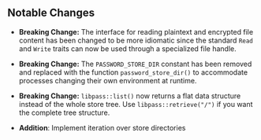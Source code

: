 <!--
This changelog file is intended to be updated during development and is automatically cleared after
a release
-->

## Notable Changes

- **Breaking Change:** The interface for reading plaintext and encrypted file content has been changed to be more
    idiomatic since the standard `Read` and `Write` traits can now be used through a specialized file handle.
- **Breaking Change:** The `PASSWORD_STORE_DIR` constant has been removed and replaced with the function
    `password_store_dir()` to accommodate processes changing their own environment at runtime.
- **Breaking Change:** `libpass::list()` now returns a flat data structure instead of the whole store tree.
    Use `libpass::retrieve("/")` if you want the complete tree structure.


- **Addition**: Implement iteration over store directories
